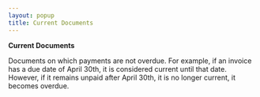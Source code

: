 ```yaml
---
layout: popup
title: Current Documents
---
```



**Current Documents**


Documents on which payments are not overdue. For example, if an invoice has a due date of April 30th, it is considered current until that date. However, if it remains unpaid after April 30th, it is no longer current, it becomes overdue.
